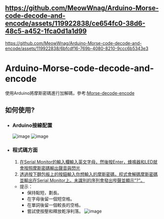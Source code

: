 https://github.com/MeowWnag/Arduino-Morse-code-decode-and-encode/assets/119922838/ce654fc0-38d6-48c5-a452-1fca0d1a1d99
---
https://github.com/MeowWnag/Arduino-Morse-code-decode-and-encode/assets/119922838/6bfcdf16-769b-4080-8210-9ccc6b5343e3
# Arduino-Morse-code-decode-and-encode
使用Arduino將摩斯密碼進行加解碼，參考:[Morse-decode-encode](<https://www.tinkercad.com/things/5j9R1J0DAa9>)
## 如何使用?
* ### Arduino接線配置
  ![image](https://github.com/MeowWnag/Arduino-Morse-code-decode-and-encode/assets/119922838/a24e7ba3-05a4-4208-b9b7-a4c271881687)
  ![image](https://github.com/MeowWnag/Arduino-Morse-code-decode-and-encode/assets/119922838/ba63edcf-b494-4943-b8b7-5e93ab35944c)
* ### 程式碼方面
  1. [在Serial Monitor的輸入欄輸入英文字母，然後按Enter，蜂鳴器和LED就會按照摩斯密碼輸出聲音與閃光](<https://github.com/MeowWnag/Arduino-Morse-code-decode-and-encode/assets/119922838/db031d79-6b67-4ba0-b617-c905ba9fc719>)
  2. [透過按下麵包板上的按鈕輸入你想輸入的摩斯密碼，程式會解碼摩斯密碼並輸出在Serial Monitor上。未識別的序列會發出哔聲並顯示"?"。](<https://github.com/MeowWnag/Arduino-Morse-code-decode-and-encode/assets/119922838/51852873-ab4f-4f4b-9c68-2561f9ca08d8>)
  * 提示：
    * 保持點短，劃長。
    * 在字母後留一個短空格。
    * 在單詞後留一個較長的空格。
    * 嘗試使按壓和釋放乾淨利落。
  ![image](https://github.com/MeowWnag/Arduino-Morse-code-decode-and-encode/assets/119922838/eb417670-a2d7-4c62-aadd-bb264973aa33)










